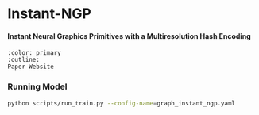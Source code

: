 # Instant-NGP
<h4>Instant Neural Graphics Primitives with a Multiresolution Hash Encoding</h4>

```{button-link} https://nvlabs.github.io/instant-ngp/
:color: primary
:outline:
Paper Website
```

### Running Model

```bash
python scripts/run_train.py --config-name=graph_instant_ngp.yaml
```
